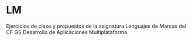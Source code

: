 # LM
Ejercicios de clase y propuestos de la asignatura Lenguajes de Marcas del CF GS Desarrollo de Aplicaciones Multiplataforma.

